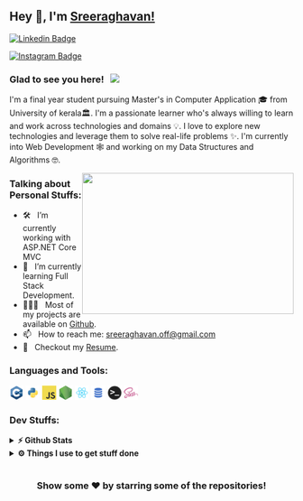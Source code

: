 ## Hey 👋, I'm [Sreeraghavan!](https://github.com/Sree-raghavan/)

[![Linkedin Badge](https://img.shields.io/badge/-LinkedIn-0e76a8?style=flat-square&logo=Linkedin&logoColor=white)](https://linkedin.com/in/sreeraghavan-anandan)
<!--
[![Website Badge](https://img.shields.io/badge/Website-3b5998?style=flat-square&logo=google-chrome&logoColor=white)](https://iampavangandhi.github.io/)
[![Telegram Badge](https://img.shields.io/badge/-Telegram-0088cc?style=flat-square&logo=Telegram&logoColor=white)](https://t.me/iampavangandhi)
-->
[![Instagram Badge](https://img.shields.io/badge/-Instagram-e4405f?style=flat-square&logo=Instagram&logoColor=white)](https://www.instagram.com/the_ironical.boy/)


### Glad to see you here! &nbsp; ![](https://visitor-badge.glitch.me/badge?page_id=Sree-raghavan.Sree-raghavan&style=flat-square&color=0088cc)

I'm a final year student pursuing Master's in Computer Application 🎓 from  University of kerala🏛. I'm a passionate learner who's always willing to learn and work across technologies and domains 💡. I love to explore new technologies and leverage them to solve real-life problems ✨.  I'm currently into Web Development 🕸️ and working on my Data Structures and Algorithms 🤓.


<img align="right" height="250" width="375" alt="" src="https://media.giphy.com/media/USV0ym3bVWQJJmNu3N/giphy.gif" />

### Talking about Personal Stuffs:

- 🛠 &nbsp; I’m currently working with ASP.NET Core MVC<br /> 
- 🚀 &nbsp; I’m currently learning Full Stack Development.
- 👨🏻‍💻 &nbsp; Most of my projects are available on [Github](https://github.com/Sree-raghavan).
- 📫 &nbsp; How to reach me: sreeraghavan.off@gmail.com
- 📝 &nbsp; Checkout my [Resume](https://drive.google.com/file/d/1kGyJ7irY9FKkV4oOR6kCIemKaLO_tAZY/view?usp=sharing).

### Languages and Tools:

<code><img height="25" src="https://raw.githubusercontent.com/github/explore/80688e429a7d4ef2fca1e82350fe8e3517d3494d/topics/cpp/cpp.png" alt="cpp"></code>
<code><img height="25" src="https://raw.githubusercontent.com/github/explore/80688e429a7d4ef2fca1e82350fe8e3517d3494d/topics/python/python.png" alt="python"></code>
<code><img height="25" src="https://raw.githubusercontent.com/github/explore/80688e429a7d4ef2fca1e82350fe8e3517d3494d/topics/javascript/javascript.png" alt="javascript"></code>
<code><img height="25" src="https://raw.githubusercontent.com/github/explore/80688e429a7d4ef2fca1e82350fe8e3517d3494d/topics/nodejs/nodejs.png" alt="nodejs"></code>
<code><img height="25" src="https://raw.githubusercontent.com/github/explore/80688e429a7d4ef2fca1e82350fe8e3517d3494d/topics/react/react.png" alt="react"></code>
<code><img height="25" src="https://raw.githubusercontent.com/github/explore/80688e429a7d4ef2fca1e82350fe8e3517d3494d/topics/sql/sql.png" alt="sql"></code>
<code><img height="25" src="https://raw.githubusercontent.com/github/explore/80688e429a7d4ef2fca1e82350fe8e3517d3494d/topics/terminal/terminal.png" alt="terminal"></code>
<code><img height="25" src="https://raw.githubusercontent.com/github/explore/80688e429a7d4ef2fca1e82350fe8e3517d3494d/topics/sass/sass.png" alt="sass"></code>


###  Dev Stuffs:

<details>	
  <summary><b>⚡ Github Stats</b></summary>

<img height="180em" src="https://github-readme-stats.vercel.app/api?username=Sree-raghavan&show_icons=true&hide_border=true" />
<img height="180em" src="https://github-readme-stats.vercel.app/api/top-langs/?username=Sree-raghavan&exclude_repo=KNN-Image-Classification&show_icons=true&hide_border=true&layout=compact&langs_count=8"/>
</details>


 
<details>	
  <br />
  <summary><b>⚙️ Things I use to get stuff done</b></summary>
  	<ul>
  	    <li><b>OS:</b> Windows</li>
	    <li><b>Laptop: </b> Lenovo ideapad (i7)</li>
  	    <li><b>Browser: </b> Chrome</li>
	    <li><b>Code Editor:</b> VSCode - The best editor out there</li>
	    <br />
	</ul>	
</details>

#

<div align="center">

### Show some ❤️ by starring some of the repositories!

</div>
